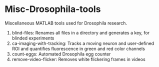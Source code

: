 # Misc-Drosophila-tools

Miscellaneous MATLAB tools used for Drosophila research.
1) blind-files: Renames all files in a directory and generates a key, for blinded experiments
2) ca-imaging-with-tracking: Tracks a moving neuron and user-defined ROI and quantifies fluorescence in green and red color channels
3) count-eggs: Automated Drosophila egg counter
4) remove-video-flicker: Removes white flickering frames in videos
